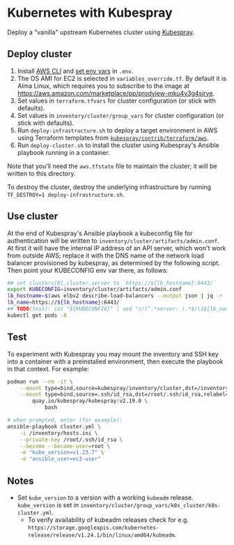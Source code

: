 # Kubernetes with Kubespray

Deploy a "vanilla" upstream Kubernetes cluster using [Kubespray](https://kubespray.io/).

## Deploy cluster

1. Install [AWS CLI](https://aws.amazon.com/cli/) and [set env vars](https://docs.aws.amazon.com/cli/latest/userguide/cli-configure-envvars.html) in `.env`.
1. The OS AMI for EC2 is selected in `variables_override.tf`. By default it is
   Alma Linux, which requires you to subscribe to the image at
   <https://aws.amazon.com/marketplace/pp/prodview-mku4y3g4sjrye>.
1. Set values in `terraform.tfvars` for cluster configuration (or stick with defaults).
1. Set values in `inventory/cluster/group_vars` for cluster configuration (or stick with defaults).
1. Run `deploy-infrastructure.sh` to deploy a target environment in AWS using
   Terraform templates from [`kubespray/contrib/terraform/aws`](https://github.com/kubernetes-sigs/kubespray/tree/master/contrib/terraform/aws).
1. Run `deploy-cluster.sh` to install the cluster using Kubespray's Ansible playbook running in a container.

Note that you'll need the `aws.tfstate` file to maintain the cluster; it will be
written to this directory.

To destroy the cluster, destroy the underlying infrastructure by running
`TF_DESTROY=1 deploy-infrastructure.sh`.

## Use cluster

At the end of Kubespray's Ansible playbook a kubeconfig file for authentication
will be written to `inventory/cluster/artifacts/admin.conf`. At first it will
have the internal IP address of an API server, which won't work from outside
AWS; replace it with the DNS name of the network load balancer provisioned by
kubespray, as determined by the following script. Then point your KUBECONFIG env
var there, as follows:

```bash
## set clusters[0].cluster.server to `https://${lb_hostname}:6443/`
export KUBECONFIG=inventory/cluster/artifacts/admin.conf
lb_hostname=$(aws elbv2 describe-load-balancers --output json | jq -r '.LoadBalancers[0].DNSName')
lb_name=https://${lb_hostname}:6443/
## TODO(test): cat "${KUBECONFIG}" | sed "s/(^.*server: ).*$/\1${lb_name}/" > ${KUBECONFIG}
kubectl get pods -A
```

## Test

To experiment with Kubespray you may mount the inventory and SSH key into a
container with a preinstalled environment, then execute the playbook in that
context. For example:

```bash
podman run --rm -it \
    --mount type=bind,source=kubespray/inventory/cluster,dst=/inventory,relabel=shared \
    --mount type=bind,source=.ssh/id_rsa,dst=/root/.ssh/id_rsa,relabel=shared \
        quay.io/kubespray/kubespray:v2.19.0 \
            bash

# when prompted, enter (for example):
ansible-playbook cluster.yml \
    -i /inventory/hosts.ini \
    --private-key /root/.ssh/id_rsa \
    --become --become-user=root \
    -e "kube_version=v1.23.7" \
    -e "ansible_user=ec2-user"
```

## Notes

- Set `kube_version` to a version with a working `kubeadm` release. `kube_version` is set in `inventory/cluster/group_vars/k8s_cluster/k8s-cluster.yml`.
    - To verify availability of kubeadm releases check for e.g.
`https://storage.googleapis.com/kubernetes-release/release/v1.24.1/bin/linux/amd64/kubeadm`.

